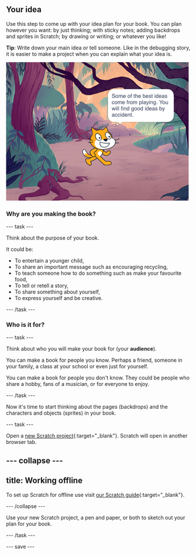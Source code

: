 ## Your idea

Use this step to come up with your idea plan for your book. You can plan however you want: by just thinking; with sticky notes; adding backdrops and sprites in Scratch; by drawing or writing; or whatever you like! 

**Tip**: Write down your main idea or tell someone. Like in the debugging story, it is easier to make a project when you can explain what your idea is.

![stage with sprite thinking some of the best ideas come from playing you will find good ideas by accident](images/best-ideas.png)

### Why are you making the book?

--- task ---

Think about the purpose of your book. 

It could be:
- To entertain a younger child,
- To share an important message such as encouraging recycling,
- To teach someone how to do something such as make your favourite food, 
- To tell or retell a story,
- To share something about yourself,
- To express yourself and be creative.

--- /task ---

### Who is it for?

--- task ---

Think about who you will make your book for (your **audience**).

You can make a book for people you know. Perhaps a friend, someone in your family, a class at your school or even just for yourself. 

You can make a book for people you don't know. They could be people who share a hobby, fans of a musician, or for everyone to enjoy.

--- /task ---

Now it's time to start thinking about the pages (backdrops) and the characters and objects (sprites) in your book.

--- task ---

Open a [new Scratch project](http://rpf.io/scratch-new){:target="_blank"}. Scratch will open in another browser tab.

--- collapse ---
---
title: Working offline
---

To set up Scratch for offline use visit [our Scratch guide](https://learning-admin.raspberrypi.org/en/projects/getting-started-scratch/1){:target="_blank"}.

--- /collapse ---

Use your new Scratch project, a pen and paper, or both to sketch out your plan for your book.

--- /task ---

--- save ---
